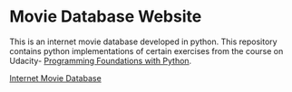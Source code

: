 # Movie Database Website

This is an internet movie database developed in python.
This repository contains python implementations of certain exercises from the course on Udacity- [Programming Foundations with Python](https://www.udacity.com/course/programming-foundations-with-python--ud036).

[Internet Movie Database](http://nbviewer.jupyter.org/github/anwarcsebd/movie-database-website/blob/master/fresh_tomatoes.html)
